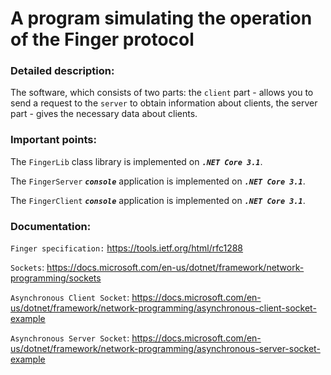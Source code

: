 # A program simulating the operation of the Finger protocol

### Detailed description:
The software, which consists of two parts: the `client` part - allows you to send a request to the `server` to obtain information about clients, the server part - gives the necessary data about clients.

### Important points:
The `FingerLib` class library is implemented on ***`.NET Core 3.1`***.

The `FingerServer` ***`console`*** application is implemented on ***`.NET Core 3.1`***.

The `FingerClient` ***`console`*** application is implemented on ***`.NET Core 3.1`***.

### Documentation:
`Finger specification:` https://tools.ietf.org/html/rfc1288

`Sockets`: https://docs.microsoft.com/en-us/dotnet/framework/network-programming/sockets

`Asynchronous Client Socket`: https://docs.microsoft.com/en-us/dotnet/framework/network-programming/asynchronous-client-socket-example

`Asynchronous Server Socket`: https://docs.microsoft.com/en-us/dotnet/framework/network-programming/asynchronous-server-socket-example
